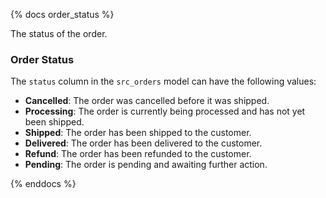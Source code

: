 {% docs order_status %}

The status of the order.

### Order Status

The `status` column in the `src_orders` model can have the following values:

- **Cancelled**: The order was cancelled before it was shipped.
- **Processing**: The order is currently being processed and has not yet been shipped.
- **Shipped**: The order has been shipped to the customer.
- **Delivered**: The order has been delivered to the customer.
- **Refund**: The order has been refunded to the customer.
- **Pending**: The order is pending and awaiting further action.

{% enddocs %}
